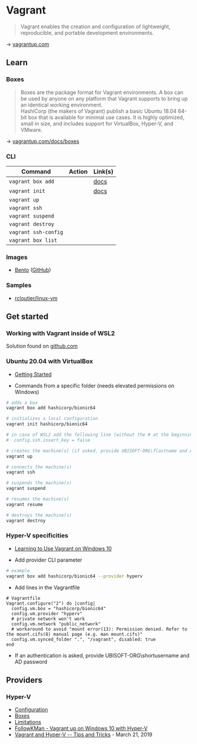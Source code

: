 # Vagrant

> Vagrant enables the creation and configuration of lightweight, reproducible, and portable development environments.

→ [vagrantup.com](https://www.vagrantup.com/)

## Learn

### Boxes

> Boxes are the package format for Vagrant environments. A box can be used by anyone on any platform that Vagrant
supports to bring up an identical working environment.  
> HashiCorp (the makers of Vagrant) publish a basic Ubuntu 18.04 64-bit box that is available for minimal use cases.
It is highly optimized, small in size, and includes support for VirtualBox, Hyper-V, and VMware.

→ [vagrantup.com/docs/boxes](https://www.vagrantup.com/docs/boxes)

### CLI

Command              | Action | Link(s)
-------------------- | ------ | -------
`vagrant box add`    |        | [docs](https://www.vagrantup.com/docs/cli/box)
`vagrant init`       |        | [docs](https://www.vagrantup.com/docs/cli/init)
`vagrant up`         |        |
`vagrant ssh`        |        |
`vagrant suspend`    |        |
`vagrant destroy`    |        |
`vagrant ssh-config` |        |
`vagrant box list`   |        |

### Images

- [Bento](https://app.vagrantup.com/bento) ([GitHub](https://github.com/chef/bento))

### Samples

- [rcloutier/linux-vm](https://gitlab-ncsa.ubisoft.org/rcloutier/linux-vm)

## Get started

### Working with Vagrant inside of WSL2

Solution found on [github.com](https://github.com/geerlingguy/ansible-for-devops/issues/291#issuecomment-815253528)

### Ubuntu 20.04 with VirtualBox

- [Getting Started](https://learn.hashicorp.com/collections/vagrant/getting-started)

- Commands from a specific folder (needs elevated permissions on Windows)

```bash
# adds a box
vagrant box add hashicorp/bionic64

# initializes a local configuration
vagrant init hashicorp/bionic64

# in case of WSL2 add the following line (without the # at the beginning) to Vagrantfile
#  config.ssh.insert_key = false

# creates the machine(s) (if asked, provide UBISOFT-ORG\flastname and AD password)
vagrant up

# connects the machine(s)
vagrant ssh

# suspends the machine(s)
vagrant suspend

# resumes the machine(s)
vagrant resume

# destroys the machine(s)
vagrant destroy
```

### Hyper-V specificities

- [Learning to Use Vagrant on Windows 10](
https://docs.microsoft.com/en-us/virtualization/community/team-blog/2017/20170706-vagrant-and-hyper-v-tips-and-tricks)

- Add provider CLI parameter

```bash
# example
vagrant box add hashicorp/bionic64 --provider hyperv
```

- Add lines in the Vagrantfile

```vagrantfile
# Vagrantfile
Vagrant.configure("2") do |config|
  config.vm.box = "hashicorp/bionic64"
  config.vm.provider "hyperv"
  # private network won't work
  config.vm.network "public_network"
  # workaround to avoid "mount error(13): Permission denied. Refer to the mount.cifs(8) manual page (e.g. man mount.cifs)"
  config.vm.synced_folder ".", "/vagrant", disabled: true
end
```

- If an authentication is asked, provide UBISOFT-ORG\shortusername and AD password

## Providers

### Hyper-V

- [Configuration](https://www.vagrantup.com/docs/hyperv/configuration.html)
- [Boxes](https://app.vagrantup.com/boxes/search?provider=hyperv)
- [Limitations](https://www.vagrantup.com/docs/hyperv/limitations.html)
- [FollowKMan - Vagrant up on Windows 10 with Hyper-V](https://followkman.com/2016/07/27/vagrant-up-on-windows-10-with-hyper-v/)
- [Vagrant and Hyper-V -- Tips and Tricks](https://techcommunity.microsoft.com/t5/virtualization/vagrant-and-hyper-v-tips-and-tricks/ba-p/382373) - March 21, 2019
